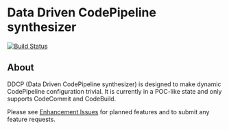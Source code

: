 # Data Driven CodePipeline synthesizer

[![Build Status](https://ddcp-pipeline-badgeassetsdd232fa513-16aet7pptdyyx.s3-us-west-1.amazonaws.com/876f717f1bd19c4fd7d20b880a3c010fbe55ebc7)](https://us-west-1.console.aws.amazon.com/codesuite/codepipeline/pipelines/ddcp-build/view?region=us-west-1)

About
-----
DDCP (Data Driven CodePipeline synthesizer) is designed to make dynamic CodePipeline
configuration trivial. It is currently in a POC-like state and only supports CodeCommit and CodeBuild.

Please see [Enhancement Issues](https://github.com/curquhart/ddcp/labels/enhancement) for planned features and to
submit any feature requests.